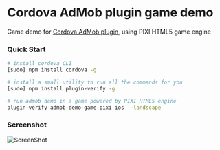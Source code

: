 # Cordova AdMob plugin game demo #

Game demo for [Cordova AdMob plugin](https://github.com/floatinghotpot/cordova-admob-pro/), using PIXI HTML5 game engine

### Quick Start ###
```bash
# install cordova CLI
[sudo] npm install cordova -g

# install a small utility to run all the commands for you
[sudo] npm install plugin-verify -g

# run admob demo in a game powered by PIXI HTML5 engine
plugin-verify admob-demo-game-pixi ios --landscape
```

### Screenshot ###

![ScreenShot](https://github.com/floatinghotpot/admob-demo-game-pixi/raw/master/screen.jpg)

